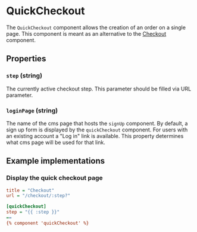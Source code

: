# QuickCheckout

The `QuickCheckout` component allows the creation of an order on a single page.
This component is meant as an alternative to the [Checkout](./checkout.md) component.

## Properties

### `step` (string)

The currently active checkout step. This parameter should be filled via URL parameter.

### `loginPage` (string)

The name of the cms page that hosts the `signUp` component. By default, a sign up form is
displayed by the `quickCheckout` component. For users with an existing account a "Log in"
link is available. This property determines what cms page will be used for that link.

## Example implementations

### Display the quick checkout page

```ini
title = "Checkout"
url = "/checkout/:step?"

[quickCheckout]
step = "{{ :step }}"
==
{% component 'quickCheckout' %}
```

